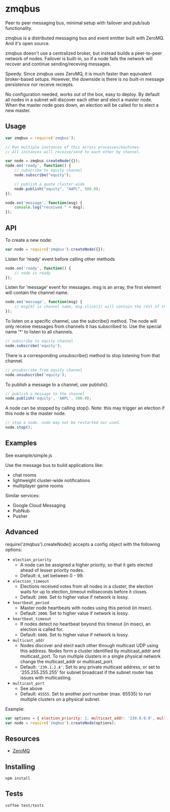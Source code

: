# zmqbus

   Peer to peer messaging bus, minimal setup with failover and pub/sub functionality.

   zmqbus is a distributed messaging bus and event emitter built with ZeroMQ. And it's open source.

   zmqbus doesn't use a centralized broker, but instead builds a peer-to-peer network of nodes. Failover is built-in, so if a node fails the network will recover and continue sending/receving messages.

   Speedy. Since zmqbus uses ZeroMQ, it is much faster than equivalent broker-based setups. However, the downside is there is no built-in message persistence nor receive reciepts.

   No configuration needed, works out of the box, easy to deploy. By default all nodes in a subnet will discover each other and elect a master node. When the master node goes down, an election will be called for to elect a new master.

## Usage

```js
var zmqbus = require('zmqbus');

// Run multiple instances of this across processes/machines.
// All instances will receive/send to each other by channel.

var node = zmqbus.createNode({});
node.on('ready', function() {
	// subscribe to equity channel
	node.subscribe("equity");

	// publish a quote cluster-wide
	node.publish("equity", "AAPL", 500.0);
});

node.on('message', function(msg) {
	console.log("received " + msg);
});
```

## API

To create a new node:

```js
var node = require('zmqbus').createNode({});
```

Listen for 'ready' event before calling other methods

```js
node.on('ready', function() {
	// node is ready
});
```

Listen for 'message' event for messages. msg is an array, the first element will contain the channel name.

```js
node.on('message', function(msg) {
	// msg[0] is channel name, msg.slice(1) will contain the rest of the message
});
```

To listen on a specific channel, use the subcribe() method. The node will only receive messages from channels it has subscribed to. Use the special name '*' to listen to all channels.

```js
// subscribe to equity channel
node.subscribe('equity');
```

There is a corresponding unsubscribe() method to stop listening from that channel.

```js
// unsubscribe from equity channel
node.unsubscribe('equity');
```

To publish a message to a channel, use publish().

```js
// publish a message to the channel
node.publish('equity', 'AAPL', 500.0);
```

A node can be stopped by calling stop(). Note: this may trigger an election if this node is the master node.

```js
// stop a node. node may not be restarted nor used.
node.stop();
```

## Examples

See example/simple.js

Use the message bus to build applications like:

  * chat rooms
  * lightweight cluster-wide notifications
  * multiplayer game rooms

Similar services:

  * Google Cloud Messaging
  * PubNub
  * Pusher

## Advanced

require('zmqbus').createNode() accepts a config object with the following options:

  * `election_priority`
    * A node can be assigned a higher priority, so that it gets elected ahead of lesser priority nodes.
    * Default: `0`, set between 0 - 99.
  * `election_timeout`
    * Elections received votes from all nodes in a cluster, the election waits for up to election_timeout milliseconds before it closes.
    * Default: `2000`. Set to higher value if network is lossy.
  * `heartbeat_period`
    * Master node heartbeats with nodes using this period (in msec).
    * Default: `2000`. Set to higher value if network is lossy.
  * `heartbeat_timeout`
    * If nodes detect no heartbeat beyond this timeout (in msec), an election is called for.
    * Default: `6000`. Set to higher value if network is lossy.
  * `multicast_addr`
    * Nodes discover and elect each other through multicast UDP using this address. Nodes form a cluster identified by multicast_addr and multicast_port. To run multiple clusters in a single physical network change the multicast_addr or multicast_port.
    * Default: `'239.1.2.4'`. Set to any private multicast address, or set to '255.255.255.255' for subnet broadcast if the subnet router has issues with multicasting.
  * `multicast_port`
    * See above
    * Default: `45555`. Set to another port number (max. 65535) to run multiple clusters on a physical subnet.

Example:

```js
var options = { election_priority: 2, multicast_addr: '239.9.9.9', multicast_addr: '42424' };
var node = require('zmqbus').createNode(options);
```

## Resources

* [ZeroMQ](http://zeromq.org)

## Installing

`npm install`

## Tests

`coffee test/tests`

